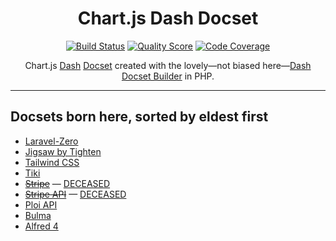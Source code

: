 <h1 align="center">Chart.js Dash Docset</h1>

<p align="center">
    <a href="https://travis-ci.com/godbout/chartjs-dash-docset"><img src="https://img.shields.io/travis/com/godbout/chartjs-dash-docset/master.svg?style=flat-square" alt="Build Status"></a>
    <a href="https://scrutinizer-ci.com/g/godbout/chartjs-dash-docset"><img src="https://img.shields.io/scrutinizer/g/godbout/chartjs-dash-docset.svg?style=flat-square" alt="Quality Score"></a>
    <a href="https://scrutinizer-ci.com/g/godbout/chartjs-dash-docset"><img src="https://scrutinizer-ci.com/g/godbout/chartjs-dash-docset/badges/coverage.png?b=master" alt="Code Coverage"></a>
</p>

<p align="center">
    Chart.js <a href="https://kapeli.com/dash">Dash</a> <a href="https://kapeli.com/docsets">Docset</a> created with the lovely—not biased here—<a href="https://github.com/godbout/dash-docset-builder">Dash Docset Builder</a> in PHP.
</p>

___

## Docsets born here, sorted by eldest first

* [Laravel-Zero](https://laravel-zero.com/docs/introduction/)
* [Jigsaw by Tighten](https://jigsaw.tighten.co/docs/installation/)
* [Tailwind CSS](https://tailwindcss.com/docs/installation/)
* [Tiki](https://doc.tiki.org/All-the-Documentation)
* ~~[Stripe](https://stripe.com/docs)~~ — [DECEASED](https://github.com/godbout/dash-docset-builder/tree/stripe/storage/stripe)
* ~~[Stripe API](https://stripe.com/docs/api)~~ — [DECEASED](https://github.com/godbout/dash-docset-builder/tree/stripe-api/storage/stripe-api)
* [Ploi API](https://developers.ploi.io/)
* [Bulma](https://https://bulma.io/)
* [Alfred 4](https://www.alfredapp.com/)
